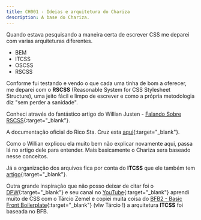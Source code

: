 ```yaml
---
title: CH001 - Ideias e arquitetura do Chariza
description: A base do Chariza.
---
```


Quando estava pesquisando a maneira certa de escrever CSS me deparei com varias arquiteturas diferentes.

 - BEM
 - ITCSS
 - OSCSS
 - RSCSS

Conforme fui testando e vendo o que cada uma tinha de bom a oferecer, me deparei com o **RSCSS** (Reasonable System for CSS Stylesheet Structure), uma jeito fácil e limpo de escrever e como a própria metodologia diz "sem perder a sanidade".

Conheci através do fantástico artigo do Willian Justen - [Falando Sobre RSCSS](https://willianjusten.com.br/falando-sobre-rscss){:target="_blank"}.

A documentação oficial do Rico Sta. Cruz esta [aqui](https://ricostacruz.com/rscss/){:target="_blank"}.

Como o Willian explicou ela muito bem não explicar novamente aqui, passa lá no artigo dele para entender.
Mais basicamente o Chariza sera baseado nesse conceitos.

Já a organização dos arquivos fica por conta do **ITCSS** que ele também tem [artigo](https://willianjusten.com.br/organizando-seu-css-com-itcss){:target="_blank"}.

Outra grande inspiração que não posso deixar de citar foi o [DPW](https://desenvolvimentoparaweb.com){:target="_blank"} e seu canal no [YouTube](https://www.youtube.com/channel/UCdHcHgSrWidiOg-mNFNB1Nw){:target="_blank"} aprendi muito de CSS com o Tárcio Zemel e copiei muita coisa do [BFB2 - Basic Front Boilerplate](https://desenvolvimentoparaweb.com/indicacoes/bfb2-boilerplate-front-end/){:target="_blank"} (vlw Tárcio !) a arquitetura **ITCSS** foi baseada no BFB.